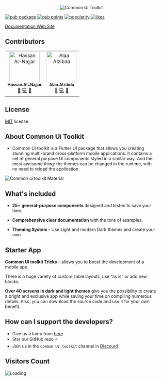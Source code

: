 <p align="center">
<img  alt='Common Ui Toolkit' src='https://user-images.githubusercontent.com/49004640/148673584-8af12a36-21f6-4c32-9a61-57e2b7827901.png' />
</p>


 [![pub package](https://img.shields.io/pub/v/common_ui_toolkit.svg)](https://pub.dev/packages/common_ui_toolkit) [![pub points](https://badges.bar/common_ui_toolkit/pub%20points)](https://pub.dev/packages/common_ui_toolkit/score) [![popularity](https://badges.bar/common_ui_toolkit/popularity)](https://pub.dev/packages/common_ui_toolkit/score) [![likes](https://badges.bar/common_ui_toolkit/likes)](https://pub.dev/packages/common_ui_toolkit/score) 


[Documentation Web Site](https://common-ui-toolkit.netlify.app/docs/)


## Contributors

<table>
  <tr>
    <td align="center"><a href="https://github.com/hassanannajjar"><img src="https://i.imgur.com/b7cW65h.png" width="100px;" alt="Hassan Al-Najjar"/><br /><sub><b>Hassan Al-Najjar</b></sub></a><br /><a href="" title="Ideas, Planning, & Feedback">🤔</a> <a href="" title="Code">💻</a> <a href="" title="Documentation">📖</a></td>
    <td align="center"><a href="https://github.com/alaaalzibda"><img src="https://i.imgur.com/6shsHMb.png" width="100px;" alt="Alaa Alzibda"/><br /><sub><b>Alaa Alzibda</b></sub></a><br /><a href="" title="Ideas, Planning, & Feedback">🤔</a> <a href="" title="Code">💻</a> <a href="" title="Documentation">📖</a></td>
</tr>
</table>

## License
[MIT](LICENSE.txt) license.

## About Common Ui Toolkit

- Common UI toolkit is a Flutter UI package that allows you creating stunning multi-brand cross-platform mobile applications. It contains a set of general purpose UI components styled in a similar way. And the most awesome thing: the themes can be changed in the runtime, with no need to reload the application.

![Common ui toolkit Material](https://camo.githubusercontent.com/f0487d92194f3c685213539c53e9784113cd8a4b/68747470733a2f2f692e696d6775722e636f6d2f58384f344748622e706e67)


## What's included

- **25+ general-purpose components** designed and tested to save your time.

- **Comprehensive clear documentation** with the tons of examples.

- **Theming System -** Use Light and modern Dark themes and create your own.


## Starter App

**Common UI toolkit Tricks** – allows you to boost the development of a mobile app.

There is a huge variety of customizable layouts, use “as is” or add new blocks.

**Over 40 screens in dark and light themes** give you the possibility to create a bright and exclusive app while saving your time on compiling numerous details.  Also, you can download the source code and use it for your own benefit.


## How can I support the developers?
- Give us a tump from [here](https://pub.dev/packages/common_ui_toolkit)
- Star our GitHub repo :star:
- Join us in the `Common UI toolkit` channel in [Discourd](https://discord.gg/SZXWPjdufA)

<!-- ## Migration guides -->




## Visitors Count

<img align="left" src = "https://profile-counter.glitch.me/common_ui_toolkit/count.svg" alt ="Loading">
